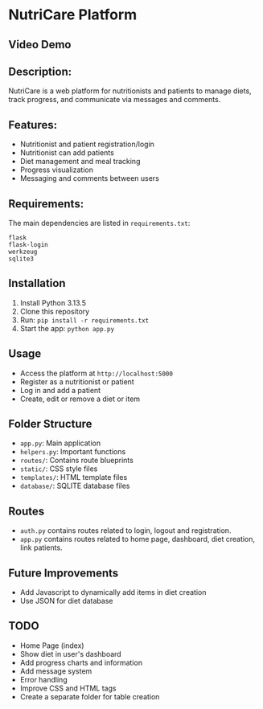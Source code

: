 # NutriCare Platform

## Video Demo


## Description:
NutriCare is a web platform for nutritionists and patients to manage diets, track progress, and communicate via messages and comments.

## Features:
- Nutritionist and patient registration/login
- Nutritionist can add patients
- Diet management and meal tracking
- Progress visualization
- Messaging and comments between users

## Requirements:
The main dependencies are listed in `requirements.txt`:
```
flask
flask-login
werkzeug
sqlite3

```
## Installation
1. Install Python 3.13.5
2. Clone this repository
3. Run: `pip install -r requirements.txt`
4. Start the app: `python app.py`

## Usage
- Access the platform at `http://localhost:5000`
- Register as a nutritionist or patient
- Log in and add a patient
- Create, edit or remove a diet or item

## Folder Structure
- `app.py`: Main application
- `helpers.py`: Important functions
- `routes/`: Contains route blueprints  
- `static/`: CSS style files
- `templates/`: HTML template files
- `database/`:  SQLITE database files

## Routes 
- `auth.py` contains routes related to login, logout and registration.
- `app.py` contains routes related to home page, dashboard, diet creation, link patients.

## Future Improvements
- Add Javascript to dynamically add items in diet creation
- Use JSON for diet database

## TODO
- Home Page (index)
- Show diet in user's dashboard
- Add progress charts and information
- Add message system
- Error handling
- Improve CSS and HTML tags
- Create a separate folder for table creation